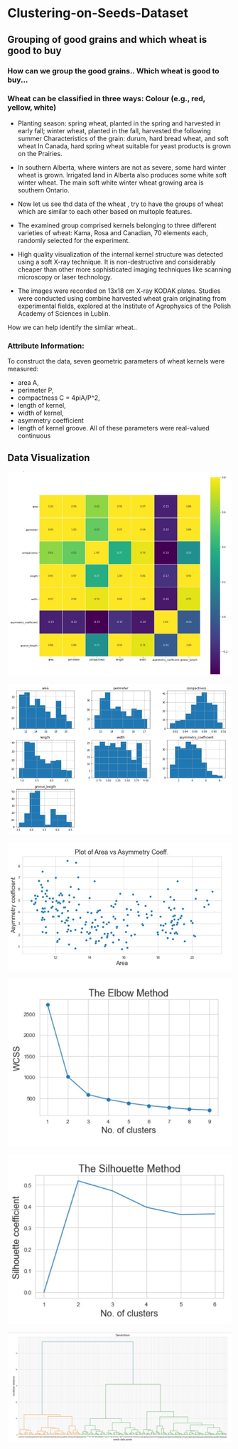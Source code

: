 # Clustering-on-Seeds-Dataset
## Grouping of good grains and which wheat is good to buy


### How can we group the good grains.. Which wheat is good to buy...

### Wheat can be classified in three ways: Colour (e.g., red, yellow, white)

* Planting season: spring wheat, planted in the spring and harvested in early fall; winter wheat, planted in the fall, harvested the following summer Characteristics of the grain: durum, hard bread wheat, and soft wheat In Canada, hard spring wheat suitable for yeast products is grown on the Prairies.


* In southern Alberta, where winters are not as severe, some hard winter wheat is grown. Irrigated land in Alberta also produces some white soft winter wheat. The main soft white winter wheat growing area is southern Ontario.


* Now let us see thd data of the wheat , try to have the groups of wheat which are similar to each other based on multople features.

* The examined group comprised kernels belonging to three different varieties of wheat: Kama, Rosa and Canadian, 70 elements each, randomly selected for the experiment.

* High quality visualization of the internal kernel structure was detected using a soft X-ray technique. It is non-destructive and considerably cheaper than other more sophisticated imaging techniques like scanning microscopy or laser technology.

* The images were recorded on 13x18 cm X-ray KODAK plates. Studies were conducted using combine harvested wheat grain originating from experimental fields, explored at the Institute of Agrophysics of the Polish Academy of Sciences in Lublin.

How we can help identify the similar wheat..

### Attribute Information:

To construct the data, seven geometric parameters of wheat kernels were measured:
* area A,
* perimeter P,
* compactness C = 4piA/P^2,
* length of kernel,
* width of kernel,
* asymmetry coefficient
* length of kernel groove. All of these parameters were real-valued continuous

## Data Visualization

![](https://github.com/ShivankUdayawal/Clustering-on-Seeds-Dataset/blob/main/Data%20Visualization/heatmap.jpg)

![](https://github.com/ShivankUdayawal/Clustering-on-Seeds-Dataset/blob/main/Data%20Visualization/hist%20plot.jpg)

![](https://github.com/ShivankUdayawal/Clustering-on-Seeds-Dataset/blob/main/Data%20Visualization/area.jpg)

![](https://github.com/ShivankUdayawal/Clustering-on-Seeds-Dataset/blob/main/Data%20Visualization/noofcluster.jpg)


![](https://github.com/ShivankUdayawal/Clustering-on-Seeds-Dataset/blob/main/Data%20Visualization/silhouette.jpg)

![](https://github.com/ShivankUdayawal/Clustering-on-Seeds-Dataset/blob/main/Data%20Visualization/Dendogram.jpg)
